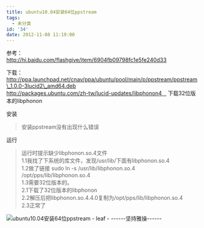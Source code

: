```yaml
---
title: ubuntu10.04安装64位ppstream
tags:
  - 未分类
id: '34'
date: 2012-11-08 11:19:00
---
```


  
参考：  
http://hi.baidu.com/flashgive/item/6904fb09798fc1e5fe240d33  
  
下载：  
http://ppa.launchpad.net/cnav/ppa/ubuntu/pool/main/p/ppstream/ppstream\_1.0.0-3lucid2\_amd64.deb  
http://packages.ubuntu.com/zh-tw/lucid-updates/libphonon4    下载32位版本的libphonon  
  
安装  

> 安装ppstream没有出现什么错误  

  
运行  

> 运行时提示缺少libphonon.so.4文件  
> 1.1我找了下系统的库文件，发现/usr/lib/下面有libphonon.so.4  
> 1.2做了链接 sudo ln -s /usr/lib/libphonon.so.4 /opt/pps/lib/libphonon.so.4  
> 1.3需要32位版本的。  
> 2.1下载了32位版本的libphonon  
> 2.2解压后把libphonon.so.4.4.0复制为/opt/pps/lib/libphonon.so.4  
> 2.3正常了  

  

![ubuntu10.04安装64位ppstream - leaf - ------坚持雅操------](http://img9.ph.126.net/JfPH-3hX2qmGlGVh5kmQag==/6597818534074982489.jpg "ubuntu10.04安装64位ppstream - leaf - ------坚持雅操------")